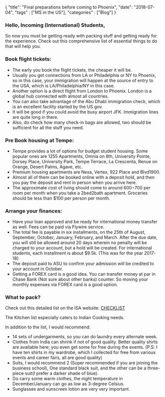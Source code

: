 {
    "title": "Final preparations before coming to Phoenix",
    "date": "2018-07-04",
    "tags" : ["MS in the US"],
    "categories" : ["Blog"]
}

<h3>Hello, Incoming (International) Students, </h3>

So now you must be getting ready with packing stuff and getting ready for the experience. Check out this comprehensive list of essential things to do that will help you.

<h3> Book flight tickets: </h3>

* The early you book the flight tickets, the cheaper it will be.
* Usually you get connections from LA or Philadelphia or NY to Phoenix, so in this case, your immigration will happen at the source of entry to the USA, which is LA/Philadelphia/NY in this case.
* Another option is a direct flight from London to Phoenix. London is a global hub connected with almost all countries.
* You can also take advantage of the Abu Dhabi immigration check, which is an excellent facility started by the US gov.
* It will be good if you could avoid the busy airport JFK. Immigration lines are quite long in there.
* Also, do check how many check-in bags are allowed, two should be sufficient for all the stuff you need.

<h3> Pre Book housing at Tempe: </h3>

* Tempe provides a lot of options for budget student housing. Some popular ones are 1255 Apartments, Omnia on 8th, University Pointe, Dorsey Place, University Park, Tempe Terrace, La Crescenta, Renue on Orange, Desert Palms, Agave, etc.
* Premium housing apartments are Nexa, Vertex, 922 Place and Blvd1900.
* Almost all of them can be booked online with a deposit hold, and then you pay the deposit and rent in person when you arrive here.
* The approximate cost of living should come to around $600-$700 per room per month when you take a 2bed2bath apartment. Groceries should be less than $100 per person per month.

<h3> Arrange your finances: </h3>

* Have your loan approved and be ready for international money transfer as well. Fees can be paid via Flywire service.
* The total fee is payable in six installments, on the 25th of August, September, October, January, February, and March. After the due date, you will still be allowed around 20 days wherein no penalty will be charged to your account, but a hold will be created. For international students, each installment is about $9.5k. (This was for the year 2017-18)
* The deposit paid to ASU to confirm your admission will be credited to your account in October.
* Getting a FOREX card is a good idea. You can transfer money at par in Chase Bank (Not sure about other banks) counter. So moving your monthly expenses via FOREX card is a good option.

<h3> What to pack? </h3>

Check out this detailed list on the ISA website. <a href="https://docs.google.com/document/d/1O2xgN6R6Eb5DNnL5Y5aXhXaykr0HB0fMjICf8ttqa6Y/preview" target='blank'> CHECKLIST </a>

The Kitchen list especially caters to Indian Cooking needs.

In addition to the list, I would recommend:

* 14 sets of undergarments, so you can do laundry every alternate week.
* Clothes from India can shrink if not of good quality. Better quality shirts are available here; you even get some for free during the events. (P.S: I have ten shirts in my wardrobe, which I collected for free from various events and career fairs, all are good quality)
* Suits, I would recommend 2 (Super recommended if you are joining the business school), One standard black suit, and the other can be a three-piece suit(I prefer a darker shade of blue).
* Do carry some warm clothes, the night temperature in December/January can go as low as 3-degree Celsius.
* Sunglasses and sunscreen lotion are very very important.

